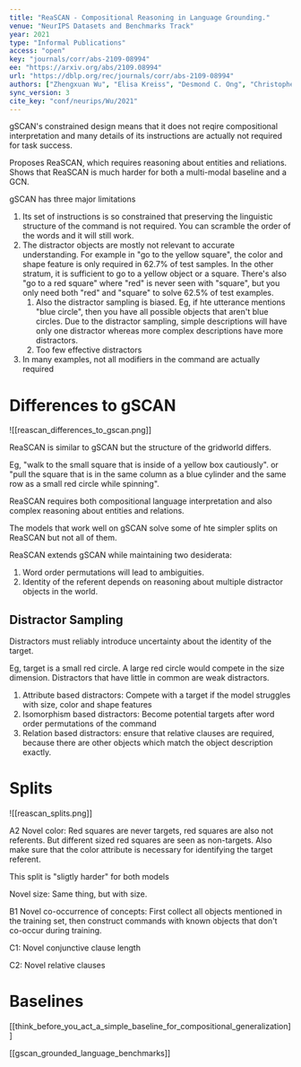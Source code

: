 ```yaml
---
title: "ReaSCAN - Compositional Reasoning in Language Grounding."
venue: "NeurIPS Datasets and Benchmarks Track"
year: 2021
type: "Informal Publications"
access: "open"
key: "journals/corr/abs-2109-08994"
ee: "https://arxiv.org/abs/2109.08994"
url: "https://dblp.org/rec/journals/corr/abs-2109-08994"
authors: ["Zhengxuan Wu", "Elisa Kreiss", "Desmond C. Ong", "Christopher Potts"]
sync_version: 3
cite_key: "conf/neurips/Wu/2021"
---
```


gSCAN's constrained design means that it does not reqire compositional interpretation and many details of its instructions are actually not required for task success.

Proposes ReaSCAN, which requires reasoning about entities and reliations. Shows that ReaSCAN is much harder for both a multi-modal baseline and a GCN.

gSCAN has three major limitations

1. Its set of instructions is so constrained that preserving the linguistic structure of the command is not required. You can scramble the order of the words and it will still work.
2. The distractor objects are mostly not relevant to accurate understanding. For example in "go to the yellow square", the color and shape feature is only required in 62.7% of test samples. In the other stratum, it is sufficient to go to a yellow object or a square. There's also "go to a red square" where "red" is never seen with "square", but you only need both "red" and "square" to solve 62.5% of test examples.
	1. Also the distractor sampling is biased. Eg, if hte utterance mentions "blue circle", then you have all possible objects that aren't blue circles. Due to the distractor sampling, simple descriptions will have only one distractor whereas more complex descriptions have more distractors.
	2. Too few effective distractors
3. In many examples, not all modifiers in the command are actually required

# Differences to gSCAN
![[reascan_differences_to_gscan.png]]

ReaSCAN is similar to gSCAN but the structure of the gridworld differs.

Eg, "walk to the small square that is inside of a yellow box cautiously". or "pull the square that is in the same column as a blue cylinder and the same row as a small red circle while spinning".

ReaSCAN requires both compositional language interpretation and also complex reasoning about entities and relations.

The models that work well on gSCAN solve some of hte simpler splits on ReaSCAN but not all of them.

ReaSCAN extends gSCAN while maintaining two desiderata:

1. Word order permutations will lead to ambiguities.
2. Identity of the referent depends on reasoning about multiple distractor objects in the world.


## Distractor Sampling

Distractors must reliably introduce uncertainty about the identity of the target.

Eg, target is a small red circle. A large red circle would compete in the size dimension. Distractors that have little in common are weak distractors.

1. Attribute based distractors: Compete with a target if the model struggles with size, color and shape features
2. Isomorphism based distractors: Become potential targets after word order permutations of the command
3. Relation based distractors: ensure that relative clauses are required, because there are other objects which match the object description exactly.

# Splits

![[reascan_splits.png]]

A2 Novel color: Red squares are never targets, red squares are also not referents. But different sized red squares are seen as non-targets. Also make sure that the color attribute is necessary for identifying the target referent.

This split is "sligtly harder" for both models

Novel size: Same thing, but with size.

B1 Novel co-occurrence of concepts: First collect all objects mentioned in the training set, then construct commands with known objects that don't co-occur during training.

C1: Novel conjunctive clause length

C2: Novel relative clauses

# Baselines

[[think_before_you_act_a_simple_baseline_for_compositional_generalization]]

[[gscan_grounded_language_benchmarks]]
